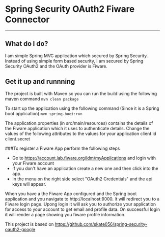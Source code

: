 # Spring Security OAuth2 Fiware Connector

---
## What do I do?

I am simple Spring MVC application which secured by Spring Security. Instead of using simple form based security, I am
secured by Spring Security OAuth2 and the OAuth provider is Fiware.

## Get it up and runnning
The project is built with Maven so you can run the build using the following maven command
`mvn clean package`

To start up the application using the following command (Since it is a Spring boot application)
`mvn spring-boot:run`

The application.properties (in src/main/resources) contains the details of the Fiware application which it uses to authenticate details.
Change the values of the following attributes to the values for your application
client.id
client.secret

###To register a Fiware App perform the following steps
* Go to https://account.lab.fiware.org/idm/myApplications and login with your Fiware account
* If you don't have an application create a new one and then click into the app.
* In the menu on the right side select "OAuth2 Credentials" and the api keys will appear.

 When you have a the Fiware App configured and the Spring boot application and you navigate to http://localhost:9000. It will redirect
 you to a Fiware login page. Upong login it will ask you to authorize your application for access to your account to get email and profile
 data. On successful login it will render a page showing you fiware profile information.

This project is based on https://github.com/skate056/spring-security-oauth2-google